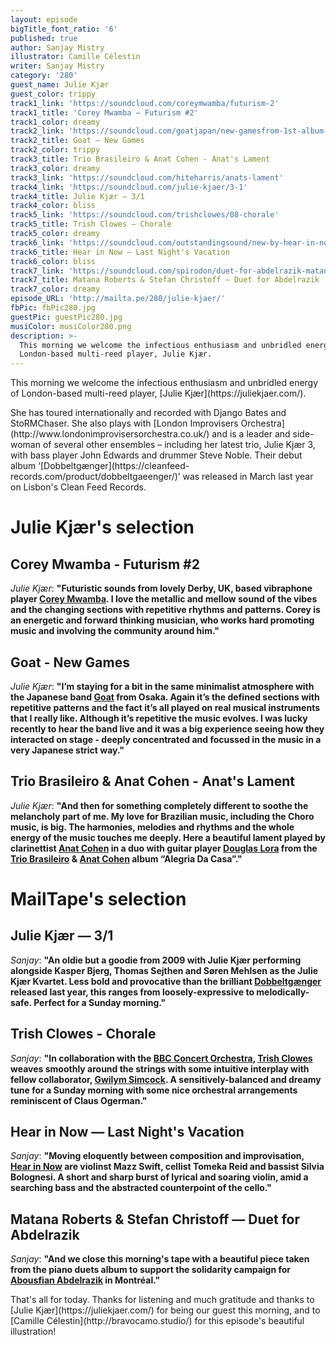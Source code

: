 ```yaml
---
layout: episode
bigTitle_font_ratio: '6'
published: true
author: Sanjay Mistry
illustrator: Camille Célestin
writer: Sanjay Mistry
category: '280'
guest_name: Julie Kjær
guest_color: trippy
track1_link: 'https://soundcloud.com/coreymwamba/futurism-2'
track1_title: 'Corey Mwamba – Futurism #2'
track1_color: dreamy
track2_link: 'https://soundcloud.com/goatjapan/new-gamesfrom-1st-album-new-games'
track2_title: Goat – New Games
track2_color: trippy
track3_title: Trio Brasileiro & Anat Cohen - Anat's Lament
track3_color: dreamy
track3_link: 'https://soundcloud.com/hiteharris/anats-lament'
track4_link: 'https://soundcloud.com/julie-kjaer/3-1'
track4_title: Julie Kjær – 3/1
track4_color: bliss
track5_link: 'https://soundcloud.com/trishclowes/08-chorale'
track5_title: Trish Clowes – Chorale
track5_color: dreamy
track6_link: 'https://soundcloud.com/outstandingsound/new-by-hear-in-now'
track6_title: Hear in Now – Last Night's Vacation
track6_color: bliss
track7_link: 'https://soundcloud.com/spirodon/duet-for-abdelrazik-matana'
track7_title: Matana Roberts & Stefan Christoff – Duet for Abdelrazik
track7_color: dreamy
episode_URL: 'http://mailta.pe/280/julie-kjaer/'
fbPic: fbPic280.jpg
guestPic: guestPic280.jpg
musiColor: musiColor280.png
description: >-
  This morning we welcome the infectious enthusiasm and unbridled energy of
  London-based multi-reed player, Julie Kjær.
---
```

<p id="introduction">This morning we welcome the infectious enthusiasm and unbridled energy of London-based multi-reed player, [Julie Kjær](https://juliekjaer.com/).</p>
<p>She has toured internationally and recorded with Django Bates and StoRMChaser. She also plays with [London Improvisers Orchestra](http://www.londonimprovisersorchestra.co.uk/) and is a leader and side-woman of several other ensembles – including her latest trio, Julie Kjær 3, with bass player John Edwards and drummer Steve Noble. Their debut album ‘[Dobbeltgænger](https://cleanfeed-records.com/product/dobbeltgaeenger/)’ was released in March last year on Lisbon's Clean Feed Records.</p>


# Julie Kjær's selection


## Corey Mwamba - Futurism #2
_Julie Kjær_: **"**Futuristic sounds from lovely Derby, UK, based vibraphone player [Corey Mwamba](http://www.coreymwamba.co.uk/). 
I love the metallic and mellow sound of the vibes and the changing sections with repetitive rhythms and patterns. Corey is an energetic and forward thinking musician, who works hard promoting music and involving the community around him.**"**

## Goat - New Games
_Julie Kjær_: **"**I’m staying for a bit in the same minimalist atmosphere with the Japanese band [Goat](http://goatjp.com/) from Osaka. Again it’s the defined sections with repetitive patterns and the fact it’s all played on real musical instruments that I really like. Although it’s repetitive the music evolves.
I was lucky recently to hear the band live and it was a big experience seeing how they interacted on stage - deeply concentrated and focussed in the music in a very Japanese strict way.**"**

## Trio Brasileiro & Anat Cohen - Anat's Lament
_Julie Kjær_: **"**And then for something completely different to soothe the melancholy part of me. My love for Brazilian music, including the Choro music, is big. The harmonies, melodies and rhythms and the whole energy of the music touches me deeply. Here a beautiful lament played by clarinettist [Anat Cohen](https://www.anatcohen.com/) in a duo with guitar player [Douglas Lora](https://myspace.com/douglaslora) from the [Trio Brasileiro](https://triobrasileiro.com/) & [Anat Cohen](https://www.anatcohen.com/) album “Alegria Da Casa”.**"**


# MailTape's selection

## Julie Kjær — 3/1
_Sanjay_: **"**An oldie but a goodie from 2009 with Julie Kjær performing alongside Kasper Bjerg, Thomas Sejthen and Søren Mehlsen as the Julie Kjær Kvartet. Less bold and provocative than the brilliant [Dobbeltgænger](https://cleanfeed-records.com/product/dobbeltgaeenger/) released last year, this ranges from loosely-expressive to melodically-safe. Perfect for a Sunday morning.**"**

## Trish Clowes - Chorale
_Sanjay_: **"**In collaboration with the [BBC Concert Orchestra](https://www.bbc.co.uk/concertorchestra), [Trish Clowes](http://trishclowes.com/) weaves smoothly around the strings with some intuitive interplay with fellow collaborator, [Gwilym Simcock](http://gwilymsimcock.com/). A sensitively-balanced and dreamy tune for a Sunday morning with some nice orchestral arrangements reminiscent of Claus Ogerman.**"**

## Hear in Now — Last Night's Vacation
_Sanjay_: **"**Moving eloquently between composition and improvisation, [Hear in Now](http://www.hearinnow.com/) are violinst Mazz Swift, cellist Tomeka Reid and bassist Silvia Bolognesi. A short and sharp burst of lyrical and soaring violin, amid a searching bass and the abstracted counterpoint of the cello.**"**

## Matana Roberts & Stefan Christoff — Duet for Abdelrazik
_Sanjay_: **"**And we close this morning's tape with a beautiful piece taken from the piano duets album to support the solidarity campaign for [Abousfian Abdelrazik](http://www.peoplescommission.org/en/abdelrazik/) in Montréal.**"**

<p id="outroduction">That's all for today. Thanks for listening and much gratitude and thanks to [Julie Kjær](https://juliekjaer.com/) for being our guest this morning, and to [Camille Célestin](http://bravocamo.studio/) for this episode's beautiful illustration!</p>
